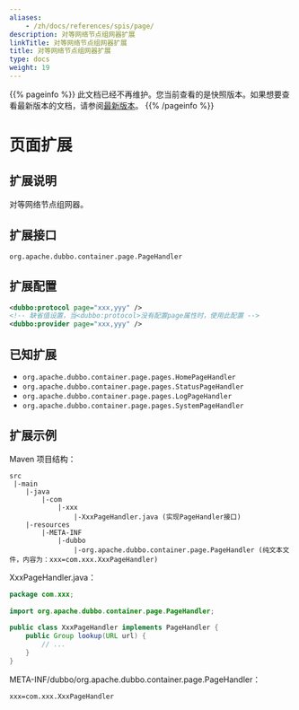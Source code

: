 ```yaml
---
aliases:
    - /zh/docs/references/spis/page/
description: 对等网络节点组网器扩展
linkTitle: 对等网络节点组网器扩展
title: 对等网络节点组网器扩展
type: docs
weight: 19
---
```



{{% pageinfo %}} 此文档已经不再维护。您当前查看的是快照版本。如果想要查看最新版本的文档，请参阅[最新版本](/zh-cn/docs3-v2/java-sdk/reference-manual/spi/description/page/)。
{{% /pageinfo %}}

# 页面扩展

## 扩展说明

对等网络节点组网器。

## 扩展接口

`org.apache.dubbo.container.page.PageHandler`

## 扩展配置

```xml
<dubbo:protocol page="xxx,yyy" />
<!-- 缺省值设置，当<dubbo:protocol>没有配置page属性时，使用此配置 -->
<dubbo:provider page="xxx,yyy" />
```

## 已知扩展

* `org.apache.dubbo.container.page.pages.HomePageHandler`
* `org.apache.dubbo.container.page.pages.StatusPageHandler`
* `org.apache.dubbo.container.page.pages.LogPageHandler`
* `org.apache.dubbo.container.page.pages.SystemPageHandler`

## 扩展示例

Maven 项目结构：

```
src
 |-main
    |-java
        |-com
            |-xxx
                |-XxxPageHandler.java (实现PageHandler接口)
    |-resources
        |-META-INF
            |-dubbo
                |-org.apache.dubbo.container.page.PageHandler (纯文本文件，内容为：xxx=com.xxx.XxxPageHandler)
```

XxxPageHandler.java：

```java
package com.xxx;
 
import org.apache.dubbo.container.page.PageHandler;
 
public class XxxPageHandler implements PageHandler {
    public Group lookup(URL url) {
        // ...
    }
}
```

META-INF/dubbo/org.apache.dubbo.container.page.PageHandler：

```properties
xxx=com.xxx.XxxPageHandler
```